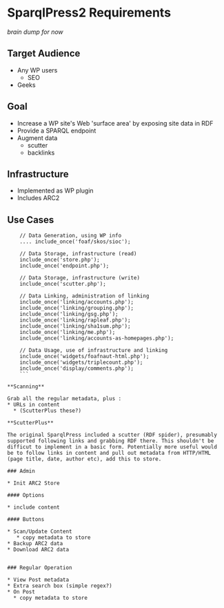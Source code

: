 # SparqlPress2 Requirements

*brain dump for now*

## Target Audience

* Any WP users
  * SEO
* Geeks

## Goal

* Increase a WP site's Web 'surface area' by exposing site data in RDF
* Provide a SPARQL endpoint
* Augment data
  * scutter
  * backlinks

## Infrastructure

* Implemented as WP plugin
* Includes ARC2

## Use Cases

```
    // Data Generation, using WP info
    .... include_once('foaf/skos/sioc');

    // Data Storage, infrastructure (read)
    include_once('store.php');
    include_once('endpoint.php');

    // Data Storage, infrastructure (write)
    include_once('scutter.php');

    // Data Linking, administration of linking
    include_once('linking/accounts.php');
    include_once('linking/grouping.php');
    include_once('linking/gsg.php');
    include_once('linking/rapleaf.php');
    include_once('linking/sha1sum.php');
    include_once('linking/me.php');
    include_once('linking/accounts-as-homepages.php');

    // Data Usage, use of infrastructure and linking
    include_once('widgets/foafnaut-html.php');
    include_once('widgets/triplecount.php');
    include_once('display/comments.php');
    ```

**Scanning**

Grab all the regular metadata, plus :
* URLs in content
  * (ScutterPlus these?)

**ScutterPlus**

The original SparqlPress included a scutter (RDF spider), presumably supported following links and grabbing RDF there. This shouldn't be difficut to implement in a basic form. Potentially more useful would be to follow links in content and pull out metadata from HTTP/HTML (page title, date, author etc), add this to store.

### Admin

* Init ARC2 Store

#### Options

* include content

#### Buttons

* Scan/Update Content 
   * copy metadata to store 
* Backup ARC2 data
* Download ARC2 data


### Regular Operation

* View Post metadata
* Extra search box (simple regex?)
* On Post
  * copy metadata to store

